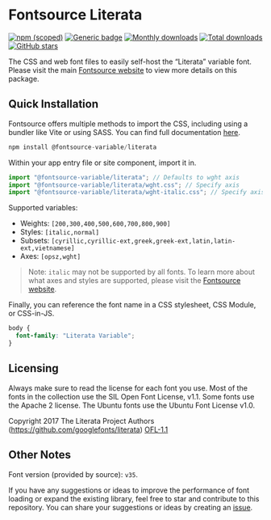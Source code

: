 # Fontsource Literata

[![npm (scoped)](https://img.shields.io/npm/v/@fontsource-variable/literata?color=brightgreen)](https://www.npmjs.com/package/@fontsource-variable/literata) [![Generic badge](https://img.shields.io/badge/fontsource-passing-brightgreen)](https://github.com/fontsource/fontsource) [![Monthly downloads](https://badgen.net/npm/dm/@fontsource-variable/literata)](https://github.com/fontsource/fontsource) [![Total downloads](https://badgen.net/npm/dt/@fontsource-variable/literata)](https://github.com/fontsource/fontsource) [![GitHub stars](https://img.shields.io/github/stars/fontsource/fontsource.svg?style=social&label=Star)](https://github.com/fontsource/fontsource/stargazers)

The CSS and web font files to easily self-host the “Literata” variable font. Please visit the main [Fontsource website](https://fontsource.org/fonts/literata) to view more details on this package.

## Quick Installation

Fontsource offers multiple methods to import the CSS, including using a bundler like Vite or using SASS. You can find full documentation [here](https://fontsource.org/docs/getting-started/introduction).

```javascript
npm install @fontsource-variable/literata
```

Within your app entry file or site component, import it in.

```javascript
import "@fontsource-variable/literata"; // Defaults to wght axis
import "@fontsource-variable/literata/wght.css"; // Specify axis
import "@fontsource-variable/literata/wght-italic.css"; // Specify axis and style
```

Supported variables:
- Weights: `[200,300,400,500,600,700,800,900]`
- Styles: `[italic,normal]`
- Subsets: `[cyrillic,cyrillic-ext,greek,greek-ext,latin,latin-ext,vietnamese]`
- Axes: `[opsz,wght]`

> Note: `italic` may not be supported by all fonts. To learn more about what axes and styles are supported, please visit the [Fontsource website](https://fontsource.org/fonts/literata).

Finally, you can reference the font name in a CSS stylesheet, CSS Module, or CSS-in-JS.

```css
body {
  font-family: "Literata Variable";
}
```

## Licensing
Always make sure to read the license for each font you use. Most of the fonts in the collection use the SIL Open Font License, v1.1. Some fonts use the Apache 2 license. The Ubuntu fonts use the Ubuntu Font License v1.0.

Copyright 2017 The Literata Project Authors (https://github.com/googlefonts/literata)
[OFL-1.1](http://scripts.sil.org/OFL)

## Other Notes
Font version (provided by source): `v35`.

If you have any suggestions or ideas to improve the performance of font loading or expand the existing library, feel free to star and contribute to this repository. You can share your suggestions or ideas by creating an [issue](https://github.com/fontsource/fontsource/issues).